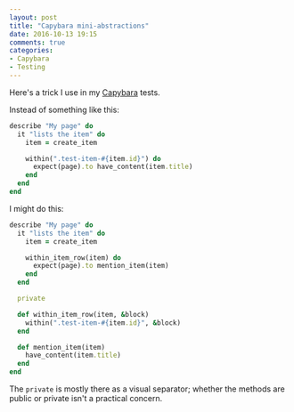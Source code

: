 ```yaml
---
layout: post
title: "Capybara mini-abstractions"
date: 2016-10-13 19:15
comments: true
categories:
- Capybara
- Testing
---
```


Here's a trick I use in my [Capybara](https://github.com/jnicklas/capybara) tests.

Instead of something like this:

``` ruby
describe "My page" do
  it "lists the item" do
    item = create_item

    within(".test-item-#{item.id}") do
      expect(page).to have_content(item.title)
    end
  end
end
```

I might do this:

``` ruby
describe "My page" do
  it "lists the item" do
    item = create_item

    within_item_row(item) do
      expect(page).to mention_item(item)
    end
  end

  private

  def within_item_row(item, &block)
    within(".test-item-#{item.id}", &block)
  end

  def mention_item(item)
    have_content(item.title)
  end
end
```

The `private` is mostly there as a visual separator; whether the methods are public or private isn't a practical concern.
